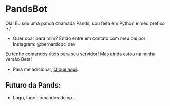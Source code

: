# PandsBot
Olá! Eu sou uma panda chamada Pands, sou feita em Python e meu prefixo é /

- Quer doar para mim? Então entre em contato com meu pai por Instagram: @bernardopc_dev

Eu tenho comandos úteis para seu servidor! Mas ainda estou na minha versão Beta!


- Para me adicionar, <a href="discordapp.com/oauth2/authorize?client_id=764655911633027092&scope=bot&permissions=8">clique aqui</a>.


## Futuro da Pands:

- Logo, logo comandos de xp...
